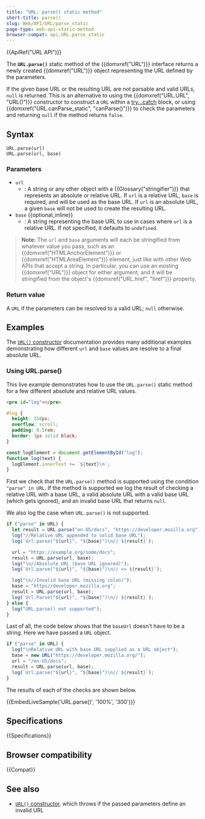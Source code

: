 ```yaml
---
title: "URL: parse() static method"
short-title: parse()
slug: Web/API/URL/parse_static
page-type: web-api-static-method
browser-compat: api.URL.parse_static
---
```


{{ApiRef("URL API")}}

The **`URL.parse()`** static method of the {{domxref("URL")}} interface returns a newly created {{domxref("URL")}} object representing the URL defined by the parameters.

If the given base URL or the resulting URL are not parsable and valid URLs, `null` is returned.
This is an alternative to using the {{domxref("URL.URL", "URL()")}} constructor to construct a `URL` within a [try...catch](/en-US/docs/Web/JavaScript/Reference/Statements/try...catch) block, or using {{domxref("URL.canParse_static", "canParse()")}} to check the parameters and returning `null` if the method returns `false`.

## Syntax

```js-nolint
URL.parse(url)
URL.parse(url, base)
```

### Parameters

- `url`
  - : A string or any other object with a {{Glossary("stringifier")}} that represents an absolute or relative URL.
    If `url` is a relative URL, `base` is required, and will be used as the base URL.
    If `url` is an absolute URL, a given `base` will not be used to create the resulting URL.
- `base` {{optional_inline}}
  - : A string representing the base URL to use in cases where `url` is a relative URL.
    If not specified, it defaults to `undefined`.

> **Note:** The `url` and `base` arguments will each be stringified from whatever value you pass, such as an {{domxref("HTMLAnchorElement")}} or {{domxref("HTMLAreaElement")}} element, just like with other Web APIs that accept a string.
> In particular, you can use an existing {{domxref("URL")}} object for either argument, and it will be stringified from the object's {{domxref("URL.href", "href")}} property.

### Return value

A `URL` if the parameters can be resolved to a valid URL; `null` otherwise.

## Examples

The [`URL()` constructor](/en-US/docs/Web/API/URL/URL#examples) documentation provides many additional examples demonstrating how different `url` and `base` values are resolve to a final absolute URL.

### Using URL.parse()

This live example demonstrates how to use the `URL.parse()` static method for a few different absolute and relative URL values.

```html hidden
<pre id="log"></pre>
```

```css hidden
#log {
  height: 250px;
  overflow: scroll;
  padding: 0.5rem;
  border: 1px solid black;
}
```

```js hidden
const logElement = document.getElementById("log");
function log(text) {
  logElement.innerText += `${text}\n`;
}
```

First we check that the `URL.parse()` method is supported using the condition `"parse" in URL`.
If the method is supported we log the result of checking a relative URL with a base URL, a valid absolute URL with a valid base URL (which gets ignored), and an invalid base URL that returns `null`.

We also log the case when `URL.parse()` is not supported.

```js
if ("parse" in URL) {
  let result = URL.parse("en-US/docs", "https://developer.mozilla.org");
  log("//Relative URL appended to valid base URL");
  log(`Url.parse("${url}", "${base}")\n// ${result}`);

  url = "https://example.org/some/docs";
  result = URL.parse(url, base);
  log("\n//Absolute URL (base URL ignored)");
  log(`Url.parse("${url}", "${base}")\n// => ${result}`);

  log("\n//Invalid base URL (missing colon)");
  base = "https//developer.mozilla.org";
  result = URL.parse(url, base);
  log(`Url.Parse("${url}", "${base}")\n// ${result}`);
} else {
  log("URL.parse() not supported");
}
```

Last of all, the code below shows that the `baseUrl` doesn't have to be a string.
Here we have passed a `URL` object.

```js
if ("parse" in URL) {
  log("\nRelative URL with base URL supplied as a URL object");
  base = new URL("https://developer.mozilla.org/");
  url = "/en-US/docs";
  result = URL.parse(url, base);
  log(`Url.parse("${url}", "${base}")\n// ${result}`);
}
```

The results of each of the checks are shown below.

{{EmbedLiveSample('URL.parse()', '100%', '300')}}

## Specifications

{{Specifications}}

## Browser compatibility

{{Compat}}

## See also

- [`URL()` constructor](/en-US/docs/Web/API/URL/URL), which throws if the passed parameters define an invalid URL
